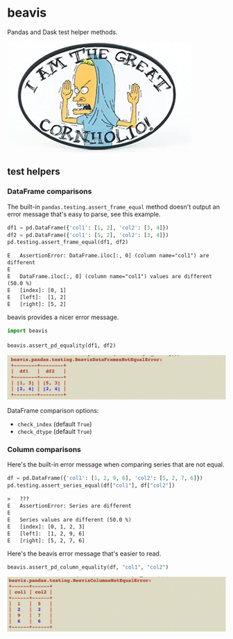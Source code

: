 # beavis

Pandas and Dask test helper methods.

![cornholio](https://github.com/MrPowers/beavis/blob/main/images/cornholio.jpg)

## test helpers

### DataFrame comparisons

The built-in `pandas.testing.assert_frame_equal` method doesn't output an error message that's easy to parse, see this example.

```python
df1 = pd.DataFrame({'col1': [1, 2], 'col2': [3, 4]})
df2 = pd.DataFrame({'col1': [5, 2], 'col2': [3, 4]})
pd.testing.assert_frame_equal(df1, df2)
```

```
E   AssertionError: DataFrame.iloc[:, 0] (column name="col1") are different
E
E   DataFrame.iloc[:, 0] (column name="col1") values are different (50.0 %)
E   [index]: [0, 1]
E   [left]:  [1, 2]
E   [right]: [5, 2]
```

beavis provides a nicer error message.

```python
import beavis

beavis.assert_pd_equality(df1, df2)
```

![BeavisDataFramesNotEqualError](https://github.com/MrPowers/beavis/blob/main/images/beavis_dataframes_not_equal_error.png)

DataFrame comparison options:

* `check_index` (default `True`)
* `check_dtype` (default `True`)

### Column comparisons

Here's the built-in error message when comparing series that are not equal.

```python
df = pd.DataFrame({'col1': [1, 2, 9, 6], 'col2': [5, 2, 7, 6]})
pd.testing.assert_series_equal(df["col1"], df["col2"])
```

```
>   ???
E   AssertionError: Series are different
E
E   Series values are different (50.0 %)
E   [index]: [0, 1, 2, 3]
E   [left]:  [1, 2, 9, 6]
E   [right]: [5, 2, 7, 6]
```

Here's the beavis error message that's easier to read.

```python
beavis.assert_pd_column_equality(df, "col1", "col2")
```

![BeavisColumnsNotEqualError](https://github.com/MrPowers/beavis/blob/main/images/beavis_columns_not_equal_error.png)

